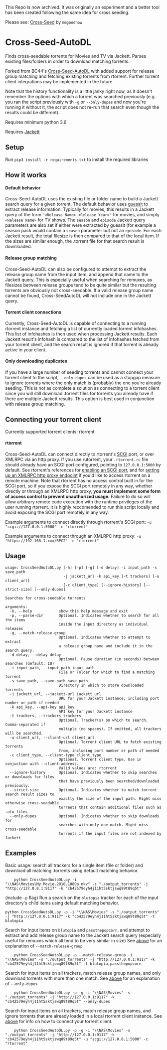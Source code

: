 This Repo is now archived. It was originally an experiment and a better tool has been created following the same idea for cross seeding.

Please see: [Cross-Seed](https://github.com/cross-seed/cross-seed) by `mmgoodnow`


# Cross-Seed-AutoDL
Finds cross-seedable torrents for Movies and TV via Jackett. Parses existing files/folders in order to download matching torrents.

Forked from BC44's [Cross-Seed-AutoDL](https://github.com/BC44/Cross-Seed-AutoDL) with added support for release group matching and fetching existing torrents from rtorrent. Further torrent client integrations may be implemented in the future.

Note that the history functionality is a little janky right now, as it doesn't remember the options with which a torrent was searched previously (e.g. you ran the script previously with `-g` or `--only-dupes` and now you're running it without it, the script does not re-run that search even though the results could be different).

Requires minimum python 3.6

Requires [Jackett](https://github.com/Jackett/Jackett)


## Setup
Run `pip3 install -r requirements.txt` to install the required libraries


## How it works

#### Default behavior
Cross-Seed-AutoDL uses the existing file or folder name to build a Jackett search query for a given torrent. The default behavior uses [guessit](https://github.com/guessit-io/guessit) to extract release information. Typically for movies, this results in a Jackett query of the form `"<Release Name> <Release Year>"` for movies, and simply `<Release Name>` for TV shows. The `season` and `episode` Jackett query parameters are also set if either were extracted by guessit (for example a season pack would contain a `season` parameter but not an `episode`. For each Jackett result, the total filesize is then compared to that of the local item. If the sizes are similar enough, the .torrent file for that search result is downloaded.

#### Release group matching
Cross-Seed-AutoDL can also be configured to attempt to extract the release group name from the input item, and append that name to the Jackett query. This is especially useful when searching for remuxes, as filesizes between release groups tend to be quite similar but the resulting torrents are obviously not cross-seedable. If a valid release group name cannot be found, Cross-SeedAutoDL will not include one in the Jackett query.

#### Torrent client connections
Currently, Cross-Seed-AutoDL is capable of connecting to a running rtorrent instance and fetching a list of currently loaded torrent infohashes. This list of infohashes is then used when processing Jackett results. Each Jackett result's infohash is compared to the list of infohashes fetched from your torrent client, and the search result is ignored if that torrent is already active in your client.

#### Only downloading duplicates
If you have a large number of seeding torrents and cannot connect your torrent client to the script, `--only-dupes` can be used as a stopgap measure to ignore torrents where the only match is (probably) the one you're already seeding. This is not as complete a solution as connecting to a torrent client since you will still download .torrent files for torrents you already have if there are multiple Jackett results. This option is best used in conjunction with release group matching.


## Connecting your torrent client

Currently supported torrent clients: rtorrent

#### rtorrent
Cross-Seed-AutoDL can connect directly to rtorrent's [SCGI](https://github.com/nascheme/scgi) port, or over XMLRPC via an http proxy. If you use rutorrent, your `.rtorrent.rc` file should already have an SCGI port configured, pointing to `127.0.0.1:5000` by default. See rtorrent's references for [enabling an SCGI port](https://rtorrent-docs.readthedocs.io/en/latest/cmd-ref.html#term-network-scgi-open-port), and for [setting up an XMLRPC http proxy endpoint](https://github.com/rakshasa/rtorrent-doc/blob/master/RPC-Setup-XMLRPC.md) if you'd like to access rtorrent on a remote machine. Note that rtorrent has no access control built in for the SCGI port, so if you expose the SCGI port remotely in any way, whether directly or through an XMLRPC http proxy, **you must implement some form of access control to prevent unauthorized usage.** Failure to do so will allow arbitrary remote code execution with the runtime privileges of the user running rtorrent. It is highly reccomended to run this script locally and avoid exposing the SCGI port remotely in any way.

Example arguments to connect directly through rtorrent's SCGI port: `-u "scgi://127.0.0.1:5000" -c "rtorrent"`

Example arguments to connect through an XMLRPC http proxy: `-u "https://192.168.1.xxx/RPC2" -c "rtorrent"`


## Usage
    usage: CrossSeedAutoDL.py [-h] [-p] [-g] [-d delay] -i input_path -s save_path
                              -j jackett_url -k api_key [-t trackers] [-u client_url] 
                              [-c client_type] [--ignore-history] [--strict-size] [--only-dupes]
    
    Searches for cross-seedable torrents
    
    arguments:
      -h, --help            show this help message and exit
      -p, --parse-dir       Optional. Indicates whether to search for all the items 
                            inside the input directory as individual releases
      -g, --match-release-group
                            Optional. Indicates whether to attempt to extract 
                            a release group name and include it in the search query.
      -d delay, --delay delay
                            Optional. Pause duration (in seconds) between searches (default: 10)
      -i input_path, --input-path input_path
                            File or Folder for which to find a matching torrent
      -s save_path, --save-path save_path
                            Directory in which to store downloaded torrents
      -j jackett_url, --jackett-url jackett_url
                            URL for your Jackett instance, including port number or path if needed
      -k api_key, --api-key api_key
                            API key for your Jackett instance
      -t trackers, --trackers trackers
                            Optional. Tracker(s) on which to search. Comma-separated if 
                            multiple (no spaces). If omitted, all trackers will be searched.
      -u client_url, --client-url client_url
                            Optional. Torrent client URL to fetch existing torrents 
                            from, including port number or path if needed
      -c client_type, --client-type client_type
                            Optional. Torrent client type. Use in conjuction with --client-address. 
                            Valid values are: rtorrent
      --ignore-history      Optional. Indicates whether to skip searches or downloads for files 
                            that have previously been searched/downloaded previously.
      --strict-size         Optional. Indicates whether to match torrent search result sizes to 
                            exactly the size of the input path. Might miss otherwise cross-seedable 
                            torrents that contain additional files such as .nfo files
      --only-dupes          Optional. Indicates whether to skip downloads for 
                            searches with only one match. Might miss cross-seedable 
                            torrents if the input files are not indexed by Jackett


## Examples

Basic usage: search all trackers for a single item (file or folder) and download all matching .torrents using default matching behavior.

        python CrossSeedAutoDL.py -i "\\NAS\Movies\My.Movie.2010.1080p.mkv" -s "./output_torrents" -j "http://127.0.0.1:9117" -k "cb42579eyh4j11ht5sktjswq89t89q5t"

(include `-p` flag) Run a search on the `blutopia` tracker for each of the input directory's child items using default matching behavior.

	python CrossSeedAutoDL.py -p -i "\\NAS\Movies" -s "./output_torrents" -j "http://127.0.0.1:9117" -k "cb42579eyh4j11ht5sktjswq89t89q5t" -t blutopia
        
Search for input items on `blutopia` and `passthepopcorn`, and attempt to extract and add release group name to the Jackett search query (especially useful for remuxes which all tend to be very similar in size) See [above](#release-group-matching) for an explanation of `--match-release-group`

        python CrossSeedAutoDL.py -p --match-release-group -i "\\NAS\Movies" -s "./output_torrents" -j "http://127.0.0.1:9117" -k "cb42579eyh4j11ht5sktjswq89t89q5t" -t blutopia,passthepopcorn

Search for input items on all trackers, match release group names, and only download torrents with more than one match. See [above](#only-downloading-duplicates) for an explanation of `--only-dupes`

        python CrossSeedAutoDL.py -p -g -i "\\NAS\Movies" -s "./output_torrents" -j "http://127.0.0.1:9117" -k "cb42579eyh4j11ht5sktjswq89t89q5t" --only-dupes

Search for input items on all trackers, match release group names, and ignore torrents that are already loaded in a local rtorrent client instance. See [above](#connecting-your-torrent-client) for info on how to connect your torrent client.

        python CrossSeedAutoDL.py -p -g -i "\\NAS\Movies" -s "./output_torrents" -j "http://127.0.0.1:9117" -k "cb42579eyh4j11ht5sktjswq89t89q5t" -u "scgi://127.0.0.1:5000" -c "rtorrent"
